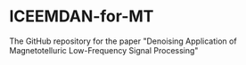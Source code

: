 # ICEEMDAN-for-MT
The GitHub repository for the paper "Denoising Application of Magnetotelluric Low-Frequency Signal Processing"
